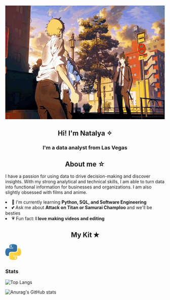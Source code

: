 <p align="center">
  <img width="640" height="360" src="https://github.com/natalyabarnum/natalyabarnum/blob/main/csm%20dancing.gif">
</p>
<div align = 'center'>
  <h2> Hi! I'm Natalya ✧ </h2>
<h3> I'm a data analyst from Las Vegas </h3>

<h2> About me ☆ </h2>
</div>

  <p> I have a passion for using data to drive decision-making and discover insights. With my strong analytical and technical skills, I am able to turn data into functional information for businesses and organizations. I am also slightly obsessed with films and anime. </p>

 <li> 💟 I'm currently learning <b> Python, SQL, and Software Engineering </b> </li>
 <li> 💕 Ask me about <b> Attack on Titan or Samurai Champloo </b> and we'll be besties </li>
 <li> 💗 Fun fact: <b> I love making videos and editing </b> </li>
 
 <div align="center">
 <h2> My Kit ✭</h2>
 </div>
 
 <img width="50" height="50" src="https://github.com/natalyabarnum/natalyabarnum/blob/main/python.png">
 
 <h3> Stats </h3>
 
![Top Langs](https://github-readme-stats.vercel.app/api/top-langs/?username=natalyabarnum&layout=compact)

![Anurag's GitHub stats](https://github-readme-stats.vercel.app/api?username=natalyabarnum&theme=dracula)
